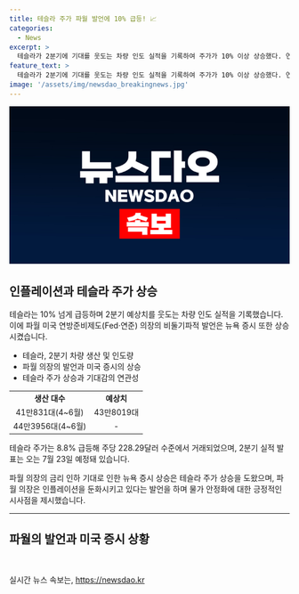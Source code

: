 ```yaml
---
title: 테슬라 주가 파월 발언에 10% 급등! 📈
categories:
  - News
excerpt: >
  테슬라가 2분기에 기대를 웃도는 차량 인도 실적을 기록하여 주가가 10% 이상 상승했다. 연방준비제도(Fed) 의장 파월의 인플레이션 둔화 발언으로 뉴욕 증시도 상승했다. 파월은 물가 안정화에 진전이 있으며 금리 인하 가능성을 시사했지만 구체적 시기는 언급하지 않았다. 이에 테슬라를 비롯한 S&P500지수와 나스닥지수도 상승했다. 2분기 실적 발표는 7월 23일 예정돼 있다.
feature_text: >
  테슬라가 2분기에 기대를 웃도는 차량 인도 실적을 기록하여 주가가 10% 이상 상승했다. 연방준비제도(Fed) 의장 파월의 인플레이션 둔화 발언으로 뉴욕 증시도 상승했다. 파월은 물가 안정화에 진전이 있으며 금리 인하 가능성을 시사했지만 구체적 시기는 언급하지 않았다. 이에 테슬라를 비롯한 S&P500지수와 나스닥지수도 상승했다. 2분기 실적 발표는 7월 23일 예정돼 있다.
image: '/assets/img/newsdao_breakingnews.jpg'
---
```


<p><img src="/assets/img/newsdao_breakingnews.jpg" alt="implanttips 속보" /></p>

<h2 data-ke-size="size26">인플레이션과 테슬라 주가 상승</h2>

<p data-ke-size="size16">테슬라는 10% 넘게 급등하며 2분기 예상치를 웃도는 차량 인도 실적을 기록했습니다. 이에 파월 미국 연방준비제도(Fed·연준) 의장의 비둘기파적 발언은 뉴욕 증시 또한 상승시켰습니다.</p>

<ul>
<li>테슬라, 2분기 차량 생산 및 인도량</li>
<li>파월 의장의 발언과 미국 증시의 상승</li>
<li>테슬라 주가 상승과 기대감의 연관성</li>
</ul>

<table>
<tbody>
<tr>
<td style="text-align: center; height: 17px;"><b>생산 대수</b></td>
<td style="text-align: center; height: 17px;"><b>예상치</b></td>
</tr>
<tr>
<td style="text-align: center; height: 17px;">41만831대(4~6월)</td>
<td style="text-align: center; height: 17px;">43만8019대</td>
</tr>
<tr>
<td style="text-align: center; height: 17px;">44만3956대(4~6월)</td>
<td style="text-align: center; height: 17px;">-</td>
</tr>
</tbody>
</table>

<p data-ke-size="size16">테슬라 주가는 8.8% 급등해 주당 228.29달러 수준에서 거래되었으며, 2분기 실적 발표는 오는 7월 23일 예정돼 있습니다.</p>

<p data-ke-size="size16">파월 의장의 금리 인하 기대로 인한 뉴욕 증시 상승은 테슬라 주가 상승을 도왔으며, 파월 의장은 인플레이션을 둔화시키고 있다는 발언을 하며 물가 안정화에 대한 긍정적인 시사점을 제시했습니다.</p>

<hr>

<h2 data-ke-size="size26">파월의 발언과 미국 증시 상황</h2>

<p data-ke-size="size16">&nbsp;</p>
실시간 뉴스 속보는, <a href="https://newsdao.kr" rel="dofollow">https://newsdao.kr</a>


